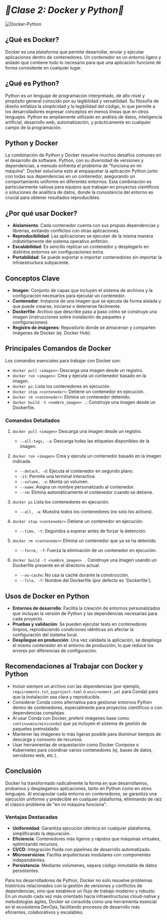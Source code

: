 # ***🐳Clase 2: Docker y Python🐳***

![Docker-Python](img/docker-python.jpeg)

## ¿Qué es Docker?

Docker es una plataforma que permite desarrollar, enviar y ejecutar aplicaciones dentro de contenedores. Un contenedor es un entorno ligero y aislado que contiene todo lo necesario para que una aplicación funcione de forma consistente en cualquier lugar.

## ¿Qué es Python?

Python es un lenguaje de programación interpretado, de alto nivel y propósito general conocido por su legibilidad y versatilidad. Su filosofía de diseño enfatiza la simplicidad y la legibilidad del código, lo que permite a los desarrolladores expresar conceptos en menos líneas que en otros lenguajes. Python es ampliamente utilizado en análisis de datos, inteligencia artificial, desarrollo web, automatización, y prácticamente en cualquier campo de la programación.

## Python y Docker

La combinación de Python y Docker resuelve muchos desafíos comunes en el desarrollo de software. Python, con su diversidad de versiones y dependencias, a menudo enfrenta el problema de "funciona en mi máquina". Docker soluciona esto al empaquetar la aplicación Python junto con todas sus dependencias en un contenedor, asegurando un comportamiento uniforme en diferentes entornos. Esta combinación es particularmente valiosa para equipos que trabajan en proyectos científicos o soluciones de analitica de datos, donde la consistencia del entorno es crucial para obtener resultados reproducibles.

## ¿Por qué usar Docker?

- **Aislamiento**: Cada contenedor cuenta con sus propias dependencias y librerías, evitando conflictos con otras aplicaciones.  
- **Reproducibilidad**: Las aplicaciones se ejecutan de la misma manera indistintamente del sistema operativo anfitrión.  
- **Escalabilidad**: Es sencillo replicar un contenedor y desplegarlo en distintos entornos sin configuraciones extra.  
- **Portabilidad**: Se puede exportar e importar contenedores sin importar la infraestructura subyacente.

## Conceptos Clave

- **Imagen**: Conjunto de capas que incluyen el sistema de archivos y la configuración necesarios para ejecutar un contenedor.  
- **Contenedor**: Instancia de una imagen que se ejecuta de forma aislada y que puede crearse, iniciarse o detenerse fácilmente.  
- **Dockerfile**: Archivo que describe paso a paso cómo se construye una imagen (instrucciones sobre instalación de paquetes y configuraciones).  
- **Registro de imágenes**: Repositorio donde se almacenan y comparten imágenes de Docker (ej. Docker Hub).  

## Principales Comandos de Docker

Los comandos esenciales para trabajar con Docker son:

- `docker pull <imagen>`: Descarga una imagen desde un registro.
- `docker run <imagen>`: Crea y ejecuta un contenedor basado en la imagen.
- `docker ps`: Lista los contenedores en ejecución.
- `docker stop <contenedor>`: Detiene un contenedor en ejecución.
- `docker rm <contenedor>`: Elimina un contenedor detenido.
- `docker build -t <nombre_imagen> .`: Construye una imagen desde un Dockerfile.

### Comandos Detallados

1. `docker pull <imagen>`
    Descarga una imagen desde un registro.
    - `--all-tags, -a`: Descarga todas las etiquetas disponibles de la imagen.

2. `docker run <imagen>`
    Crea y ejecuta un contenedor basado en la imagen indicada.
    - `--detach, -d`: Ejecuta el contenedor en segundo plano.
    - `-it`: Permite una terminal interactiva.
    - `--volume, -v`: Monta un volumen.
    - `--name`: Asigna un nombre personalizado al contenedor.
    - `--rm`: Elimina automáticamente el contenedor cuando se detiene.

3. `docker ps`
    Lista los contenedores en ejecución.
    - `--all, -a`: Muestra todos los contenedores (no solo los activos).

4. `docker stop <contenedor>`
    Detiene un contenedor en ejecución.
    - `--time, -t`: Segundos a esperar antes de forzar la detención.

5. `docker rm <contenedor>`
    Elimina un contenedor que ya se ha detenido.
    - `--force, -f`: Fuerza la eliminación de un contenedor en ejecución.

6. `docker build -t <nombre_imagen> .`
    Construye una imagen usando un Dockerfile presente en el directorio actual.
    - `--no-cache`: No usa la caché durante la construcción.
    - `--file, -f`: Nombre del Dockerfile (por defecto es 'Dockerfile').

## Usos de Docker en Python

- **Entornos de desarrollo**: Facilita la creación de entornos personalizados que incluyan la versión de Python y las dependencias necesarias para cada proyecto.  
- **Pruebas y validación**: Se pueden ejecutar tests en contenedores limpios, reproduciendo condiciones idénticas sin afectar la configuración del sistema local.  
- **Despliegue en producción**: Una vez validada la aplicación, se despliega el mismo contenedor en el entorno de producción, lo que reduce los errores por diferencias de configuración.  

## Recomendaciones al Trabajar con Docker y Python

- Incluir siempre un archivo con las dependencias (por ejemplo, `requirements.txt`, `pyproject.toml` o `environment.yml` para Conda) para que la instalación sea clara y reproducible.
- Considerar Conda como alternativa para gestionar entornos Python dentro de contenedores, especialmente para proyectos científicos o con dependencias complejas.
- Al usar Conda con Docker, preferir imágenes base como `continuumio/miniconda3` que ya incluyen el sistema de gestión de paquetes preinstalado.  
- Mantener las imágenes lo más ligeras posible para disminuir tiempos de descarga y consumo de recursos.  
- Usar herramientas de orquestación como Docker Compose o Kubernetes para coordinar varios contenedores (ej. bases de datos, servidores web, etc.).  

## Conclusión

Docker ha transformado radicalmente la forma en que desarrollamos, probamos y desplegamos aplicaciones, tanto en Python como en otros lenguajes. Al encapsular cada entorno en contenedores, se garantiza una ejecución uniforme y predecible en cualquier plataforma, eliminando de raíz el clásico problema de "en mi máquina funciona". 

### Ventajas Destacadas

- **Uniformidad**: Garantiza ejecución idéntica en cualquier plataforma, simplificando la depuración.
- **Eficiencia**: Contenedores más ligeros y rápidos que máquinas virtuales, optimizando recursos.
- **CI/CD**: Integración fluida con pipelines de desarrollo automatizado.
- **Microservicios**: Facilita arquitecturas modulares con componentes independientes.
- **Persistencia**: Mediante volúmenes, separa código inmutable de datos persistentes.

Para los desarrolladores de Python, Docker no solo resuelve problemas históricos relacionados con la gestión de versiones y conflictos de dependencias, sino que establece un flujo de trabajo moderno y robusto. En un mundo cada vez más orientado hacia infraestructuras cloud-native y metodologías ágiles, Docker se consolida como una herramienta esencial en el ecosistema DevOps, facilitando procesos de desarrollo más eficientes, colaborativos y escalables.